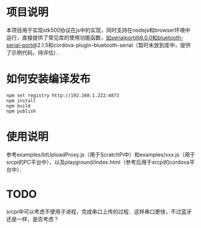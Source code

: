 # 项目说明
本项目用于实现stk500协议在js中的实现，同时支持在nodejs和browser环境中运行，直接提供了常见库的使用功能函数，如serialport@6.0.0和bluetooth-serial-port@2.1.5和cordova-plugin-bluetooth-serial（暂时未放到库中，提供了示例代码，待评估）．

# 如何安装编译发布 

```
npm set registry http://192.168.1.222:4873
npm install
npm build
npm publish
```

# 使用说明
参考examples/btUploadProxy.js（用于ScratchPi中）和examples/xxx.js（用于srcpi的PC平台中），以及playground/index.html（参考后用于srcpi的cordova平台中）．

# TODO
srcpi中可以考虑不使用子进程，完成串口上传的过程．这样串口更快，不过蓝牙还是一样，是否考虑？
